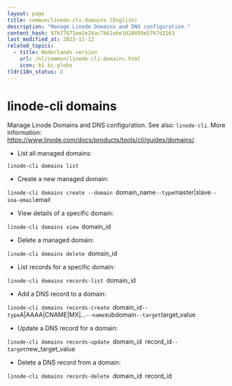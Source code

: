 ```yaml
---
layout: page
title: common/linode-cli-domains (English)
description: "Manage Linode Domains and DNS configuration."
content_hash: 97b77871ee2e24ac7b61ebe1028059e5767d2163
last_modified_at: 2023-11-12
related_topics:
  - title: Nederlands version
    url: /nl/common/linode-cli-domains.html
    icon: bi bi-globe
tldri18n_status: 2
---
```

# linode-cli domains

Manage Linode Domains and DNS configuration.
See also: `linode-cli`.
More information: <https://www.linode.com/docs/products/tools/cli/guides/domains/>.

- List all managed domains:

`linode-cli domains list`

- Create a new managed domain:

`linode-cli domains create --domain `<span class="tldr-var badge badge-pill bg-dark-lm bg-white-dm text-white-lm text-dark-dm font-weight-bold">domain_name</span>` --type `<span class="tldr-var badge badge-pill bg-dark-lm bg-white-dm text-white-lm text-dark-dm font-weight-bold">master|slave</span>` --soa-email `<span class="tldr-var badge badge-pill bg-dark-lm bg-white-dm text-white-lm text-dark-dm font-weight-bold">email</span>

- View details of a specific domain:

`linode-cli domains view `<span class="tldr-var badge badge-pill bg-dark-lm bg-white-dm text-white-lm text-dark-dm font-weight-bold">domain_id</span>

- Delete a managed domain:

`linode-cli domains delete `<span class="tldr-var badge badge-pill bg-dark-lm bg-white-dm text-white-lm text-dark-dm font-weight-bold">domain_id</span>

- List records for a specific domain:

`linode-cli domains records-list `<span class="tldr-var badge badge-pill bg-dark-lm bg-white-dm text-white-lm text-dark-dm font-weight-bold">domain_id</span>

- Add a DNS record to a domain:

`linode-cli domains records-create `<span class="tldr-var badge badge-pill bg-dark-lm bg-white-dm text-white-lm text-dark-dm font-weight-bold">domain_id</span>` --type `<span class="tldr-var badge badge-pill bg-dark-lm bg-white-dm text-white-lm text-dark-dm font-weight-bold">A|AAAA|CNAME|MX|...</span>` --name `<span class="tldr-var badge badge-pill bg-dark-lm bg-white-dm text-white-lm text-dark-dm font-weight-bold">subdomain</span>` --target `<span class="tldr-var badge badge-pill bg-dark-lm bg-white-dm text-white-lm text-dark-dm font-weight-bold">target_value</span>

- Update a DNS record for a domain:

`linode-cli domains records-update `<span class="tldr-var badge badge-pill bg-dark-lm bg-white-dm text-white-lm text-dark-dm font-weight-bold">domain_id</span>` `<span class="tldr-var badge badge-pill bg-dark-lm bg-white-dm text-white-lm text-dark-dm font-weight-bold">record_id</span>` --target `<span class="tldr-var badge badge-pill bg-dark-lm bg-white-dm text-white-lm text-dark-dm font-weight-bold">new_target_value</span>

- Delete a DNS record from a domain:

`linode-cli domains records-delete `<span class="tldr-var badge badge-pill bg-dark-lm bg-white-dm text-white-lm text-dark-dm font-weight-bold">domain_id</span>` `<span class="tldr-var badge badge-pill bg-dark-lm bg-white-dm text-white-lm text-dark-dm font-weight-bold">record_id</span>
